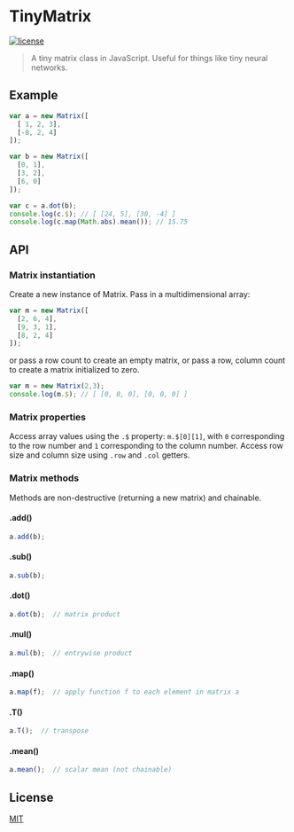 # TinyMatrix
[![license][license-image]][license-url]
> A tiny matrix class in JavaScript. Useful for things like tiny neural networks.

## Example

```js
var a = new Matrix([
  [ 1, 2, 3],
  [-8, 2, 4]
]);

var b = new Matrix([
  [0, 1],
  [3, 2],
  [6, 0]
]);

var c = a.dot(b);
console.log(c.$); // [ [24, 5], [30, -4] ]
console.log(c.map(Math.abs).mean()); // 15.75
```

## API

### Matrix instantiation

Create a new instance of Matrix. Pass in a multidimensional array:

```js
var m = new Matrix([
  [2, 6, 4],
  [9, 3, 1],
  [8, 2, 4]
]);
```
or pass a row count to create an empty matrix,
or pass a row, column count to create a matrix initialized to zero.

```js
var m = new Matrix(2,3);
console.log(m.$); // [ [0, 0, 0], [0, 0, 0] ]
```

### Matrix properties

Access array values using the `.$` property: `m.$[0][1]`, with `0` corresponding to the row number and `1` corresponding to the column number. Access row size and column size using `.row` and `.col` getters.

### Matrix methods
Methods are non-destructive (returning a new matrix) and chainable.

#### .add()

```js
a.add(b);
```

#### .sub()

```js
a.sub(b);
```

#### .dot()

```js
a.dot(b);  // matrix product
```

#### .mul()

```js
a.mul(b);  // entrywise product
```

#### .map()

```js
a.map(f);  // apply function f to each element in matrix a
```

#### .T()

```js
a.T();  // transpose
```

#### .mean()

```js
a.mean();  // scalar mean (not chainable)
```

## License

[MIT](https://tldrlegal.com/license/mit-license)

[license-image]: https://img.shields.io/npm/l/express.svg
[license-url]: https://tldrlegal.com/license/mit-license
